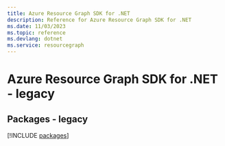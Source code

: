 ```yaml
---
title: Azure Resource Graph SDK for .NET
description: Reference for Azure Resource Graph SDK for .NET
ms.date: 11/03/2023
ms.topic: reference
ms.devlang: dotnet
ms.service: resourcegraph
---
```

# Azure Resource Graph SDK for .NET - legacy
## Packages - legacy
[!INCLUDE [packages](resource-graph-index.md)]